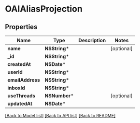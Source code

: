 # OAIAliasProjection

## Properties
Name | Type | Description | Notes
------------ | ------------- | ------------- | -------------
**name** | **NSString*** |  | [optional] 
**_id** | **NSString*** |  | 
**createdAt** | **NSDate*** |  | 
**userId** | **NSString*** |  | 
**emailAddress** | **NSString*** |  | 
**inboxId** | **NSString*** |  | 
**useThreads** | **NSNumber*** |  | [optional] 
**updatedAt** | **NSDate*** |  | 

[[Back to Model list]](../README#documentation-for-models) [[Back to API list]](../README#documentation-for-api-endpoints) [[Back to README]](../README)


